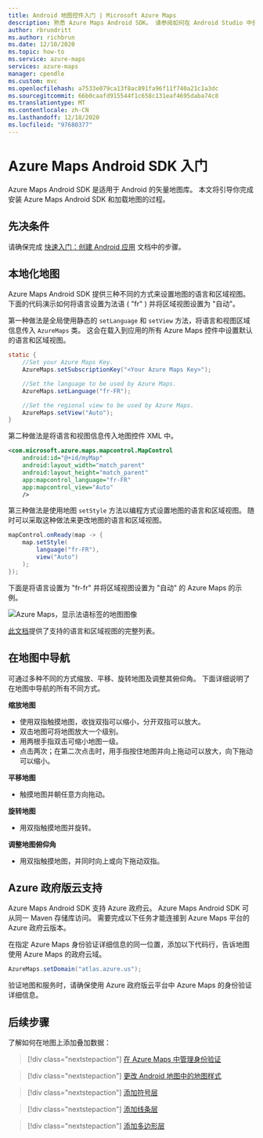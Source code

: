 ```yaml
---
title: Android 地图控件入门 | Microsoft Azure Maps
description: 熟悉 Azure Maps Android SDK。 请参阅如何在 Android Studio 中创建项目、安装 SDK 和创建交互式地图。
author: rbrundritt
ms.author: richbrun
ms.date: 12/10/2020
ms.topic: how-to
ms.service: azure-maps
services: azure-maps
manager: cpendle
ms.custom: mvc
ms.openlocfilehash: a7533e079ca13f8ac891fa96f11f740a21c1a3dc
ms.sourcegitcommit: 66b0caafd915544f1c658c131eaf4695daba74c8
ms.translationtype: MT
ms.contentlocale: zh-CN
ms.lasthandoff: 12/18/2020
ms.locfileid: "97680377"
---
```

# <a name="getting-started-with-azure-maps-android-sdk"></a>Azure Maps Android SDK 入门

Azure Maps Android SDK 是适用于 Android 的矢量地图库。 本文将引导你完成安装 Azure Maps Android SDK 和加载地图的过程。

## <a name="prerequisites"></a>先决条件

请确保完成 [快速入门：创建 Android 应用](quick-android-map.md) 文档中的步骤。

## <a name="localizing-the-map"></a>本地化地图

Azure Maps Android SDK 提供三种不同的方式来设置地图的语言和区域视图。 下面的代码演示如何将语言设置为法语 ( "fr" ) 并将区域视图设置为 "自动"。

第一种做法是全局使用静态的 `setLanguage` 和 `setView` 方法，将语言和视图区域信息传入 `AzureMaps` 类。 这会在载入到应用的所有 Azure Maps 控件中设置默认的语言和区域视图。

```java
static {
    //Set your Azure Maps Key.
    AzureMaps.setSubscriptionKey("<Your Azure Maps Key>");

    //Set the language to be used by Azure Maps.
    AzureMaps.setLanguage("fr-FR");

    //Set the regional view to be used by Azure Maps.
    AzureMaps.setView("Auto");
}
```

第二种做法是将语言和视图信息传入地图控件 XML 中。

```XML
<com.microsoft.azure.maps.mapcontrol.MapControl
    android:id="@+id/myMap"
    android:layout_width="match_parent"
    android:layout_height="match_parent"
    app:mapcontrol_language="fr-FR"
    app:mapcontrol_view="Auto"
    />
```

第三种做法是使用地图 `setStyle` 方法以编程方式设置地图的语言和区域视图。 随时可以采取这种做法来更改地图的语言和区域视图。

```java
mapControl.onReady(map -> {
    map.setStyle(
        language("fr-FR"),
        view("Auto")
    );
});
```

下面是将语言设置为 "fr-fr" 并将区域视图设置为 "自动" 的 Azure Maps 的示例。

![Azure Maps，显示法语标签的地图图像](media/how-to-use-android-map-control-library/android-localization.png)

[此文档](supported-languages.md)提供了支持的语言和区域视图的完整列表。

## <a name="navigating-the-map"></a>在地图中导航

可通过多种不同的方式缩放、平移、旋转地图及调整其俯仰角。 下面详细说明了在地图中导航的所有不同方式。

**缩放地图**

* 使用双指触摸地图，收拢双指可以缩小，分开双指可以放大。
* 双击地图可将地图放大一个级别。
* 用两根手指双击可缩小地图一级。
* 点击两次；在第二次点击时，用手指按住地图并向上拖动可以放大，向下拖动可以缩小。

**平移地图**

* 触摸地图并朝任意方向拖动。

**旋转地图**

* 用双指触摸地图并旋转。

**调整地图俯仰角**

* 用双指触摸地图，并同时向上或向下拖动双指。

## <a name="azure-government-cloud-support"></a>Azure 政府版云支持

Azure Maps Android SDK 支持 Azure 政府云。 Azure Maps Android SDK 可从同一 Maven 存储库访问。 需要完成以下任务才能连接到 Azure Maps 平台的 Azure 政府云版本。

在指定 Azure Maps 身份验证详细信息的同一位置，添加以下代码行，告诉地图使用 Azure Maps 的政府云域。

```java
AzureMaps.setDomain("atlas.azure.us");
```

验证地图和服务时，请确保使用 Azure 政府版云平台中 Azure Maps 的身份验证详细信息。

## <a name="next-steps"></a>后续步骤

了解如何在地图上添加叠加数据：

> [!div class="nextstepaction"]
> [在 Azure Maps 中管理身份验证](how-to-manage-authentication.md)

> [!div class="nextstepaction"]
> [更改 Android 地图中的地图样式](set-android-map-styles.md)

> [!div class="nextstepaction"]
> [添加符号层](how-to-add-symbol-to-android-map.md)

> [!div class="nextstepaction"]
> [添加线条层](android-map-add-line-layer.md)

> [!div class="nextstepaction"]
> [添加多边形层](how-to-add-shapes-to-android-map.md)
